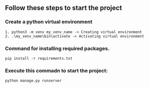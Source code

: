 ## Follow these steps to start the project
### Create a python virtual environment
    1. python3 -m venv my_venv_name -> Creating virtual environment
    2. .\my_venv_name\bin\activate -> Activating virtual environment
### Command for installing required packages.
    pip install -r requirements.txt
### Execute this commadn to start the project:
    python manage.py runserver


